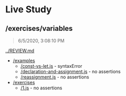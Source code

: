 # Live Study 

## /exercises/variables

> 6/5/2020, 3:08:10 PM 

[../REVIEW.md](../REVIEW.md)

- [/examples](./examples/REVIEW.md)
  - [/const-vs-let.js](./examples/REVIEW.md#const-vs-letjs) - syntaxError
  - [/declaration-and-assignment.js](./examples/REVIEW.md#declaration-and-assignmentjs) - no assertions
  - [/reassignment.js](./examples/REVIEW.md#reassignmentjs) - no assertions
- [/exercises](./exercises/REVIEW.md)
  - [/1.js](./exercises/REVIEW.md#1js) - no assertions

